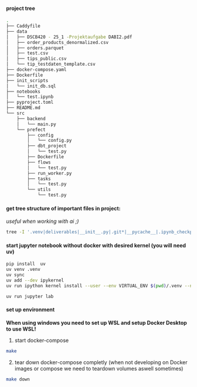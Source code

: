 #### project tree
```sh
.
├── Caddyfile
├── data
│   ├── DSCB420 - 25_1 -Projektaufgabe DABI2.pdf
│   ├── order_products_denormalized.csv
│   ├── orders.parquet
│   ├── test.csv
│   ├── tips_public.csv
│   └── tip_testdaten_template.csv
├── docker-compose.yaml
├── Dockerfile
├── init_scripts
│   └── init_db.sql
├── notebooks
│   └── test.ipynb
├── pyproject.toml
├── README.md
└── src
    ├── backend
    │   └── main.py
    └── prefect
        ├── config
        │   └── config.py
        ├── dbt_project
        │   └── test.py
        ├── Dockerfile
        ├── flows
        │   └── test.py
        ├── run_worker.py
        ├── tasks
        │   └── test.py
        └── utils
            └── test.py
```

#### get tree structure of important files in project:
*useful when working with ai ;)*
```sh
tree -I '.venv|deliverables|__init__.py|.git*|__pycache__|.ipynb_checkpoints|*.pyc|*.lock'
```

#### start jupyter notebook without docker with desired kernel (you will need uv)
```sh
pip install  uv
uv venv .venv
uv sync
uv add --dev ipykernel
uv run ipython kernel install --user --env VIRTUAL_ENV $(pwd)/.venv --name=dabi2

uv run jupyter lab
```

#### set up environment
**When using windows you need to set up WSL and setup Docker Desktop to use WSL!**

1. start docker-compose
```sh
make
```

2. tear down docker-compose completly (when not developing on Docker images or compose we need to teardown volumes aswell sometimes)
```sh
make down
```